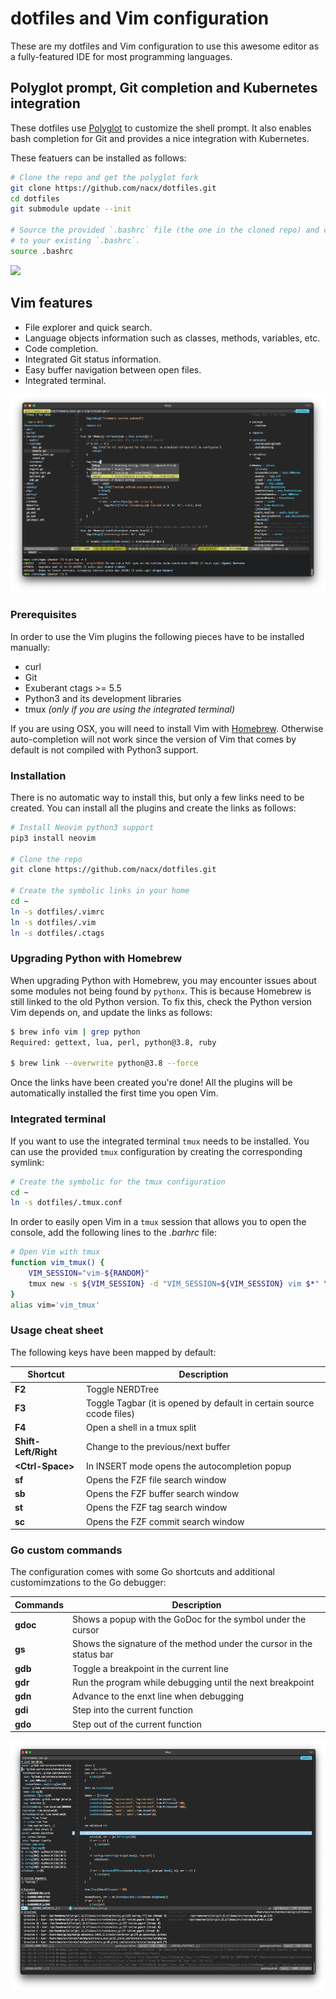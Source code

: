# dotfiles and Vim configuration

These are my dotfiles and Vim configuration to use this awesome editor as a fully-featured IDE for most programming languages.

## Polyglot prompt, Git completion and Kubernetes integration

These dotfiles use [Polyglot](https://github.com/agkozak/polyglot) to customize the shell prompt. It also enables
bash completion for Git and provides a nice integration with Kubernetes.

These featuers can be installed as follows:

```bash
# Clone the repo and get the polyglot fork
git clone https://github.com/nacx/dotfiles.git
cd dotfiles
git submodule update --init

# Source the provided `.bashrc` file (the one in the cloned repo) and consider adding it
# to your existing `.bashrc`.
source .bashrc
```

<a href="https://github.com/nacx/dotfiles/raw/master/img/shell.png"><img src="https://github.com/nacx/dotfiles/raw/master/img/shell.png" height="400"/></a>


## Vim features

* File explorer and quick search.
* Language objects information such as classes, methods, variables, etc.
* Code completion.
* Integrated Git status information.
* Easy buffer navigation between open files.
* Integrated terminal.

[![vim](img/vim.png)](https://github.com/nacx/dotfiles/raw/master/img/vim.png)

### Prerequisites

In order to use the Vim plugins the following pieces have to be installed manually:

* curl
* Git
* Exuberant ctags >= 5.5
* Python3 and its development libraries
* tmux *(only if you are using the integrated terminal)*

If you are using OSX, you will need to install Vim with [Homebrew](https://brew.sh/).
Otherwise auto-completion will not work since the version of Vim that comes by default
is not compiled with Python3 support.

### Installation

There is no automatic way to install this, but only a few links need to be created.
You can install all the plugins and create the links as follows:

```bash
# Install Neovim python3 support
pip3 install neovim

# Clone the repo
git clone https://github.com/nacx/dotfiles.git

# Create the symbolic links in your home
cd ~
ln -s dotfiles/.vimrc
ln -s dotfiles/.vim
ln -s dotfiles/.ctags
```

### Upgrading Python with Homebrew

When upgrading Python with Homebrew, you may encounter issues about some modules not being found by `pythonx`. This
is because Homebrew is still linked to the old Python version. To fix this, check the Python version Vim depends
on, and update the links as follows:

```bash
$ brew info vim | grep python
Required: gettext, lua, perl, python@3.8, ruby

$ brew link --overwrite python@3.8 --force
```

Once the links have been created you're done! All the plugins will be automatically installed the first time you open Vim.

### Integrated terminal

If you want to use the integrated terminal `tmux` needs to be installed. You can use the provided `tmux`
configuration by creating the corresponding symlink:

```bash
# Create the symbolic for the tmux configuration
cd ~
ln -s dotfiles/.tmux.conf
```

In order to easily open Vim in a `tmux` session that allows you to open the console, add the following lines to the *.barhrc* file:

```bash
# Open Vim with tmux
function vim_tmux() {
    VIM_SESSION="vim-${RANDOM}"
    tmux new -s ${VIM_SESSION} -d "VIM_SESSION=${VIM_SESSION} vim $*" \; attach;
}
alias vim='vim_tmux'
```

### Usage cheat sheet

The following keys have been mapped by default:

| Shortcut | Description |
| -------- | ----------- |
| **F2** | Toggle NERDTree |
| **F3** | Toggle Tagbar (it is opened by default in certain source ccode files) |
| **F4** | Open a shell in a tmux split |
| **Shift-Left/Right** | Change to the previous/next buffer |
| **\<Ctrl-Space\>** | In INSERT mode opens the autocompletion popup |
| **sf** | Opens the FZF file search window |
| **sb** | Opens the FZF buffer search window |
| **st** | Opens the FZF tag search window |
| **sc** | Opens the FZF commit search window |

### Go custom commands

The configuration comes with some Go shortcuts and additional customimzations to the Go debugger:

| Commands | Description |
| -------- | ----------- |
| **gdoc** | Shows a popup with the GoDoc for the symbol under the cursor |
| **gs** | Shows the signature of the method under the cursor in the status bar |
| **gdb** | Toggle a breakpoint in the current line |
| **gdr** | Run the program while debugging until the next breakpoint |
| **gdn** | Advance to the enxt line when debugging |
| **gdi** | Step into the current function |
| **gdo** | Step out of the current function |

<a href="https://github.com/nacx/dotfiles/raw/master/img/godebug.png"><img src="https://github.com/nacx/dotfiles/raw/master/img/godebug.png" height="400"/></a>

